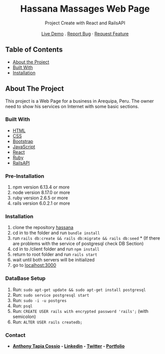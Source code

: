 <p align="center">
  <h1 align="center">Hassana Massages Web Page</h1>
  <p align="center">
    Project Create with React and RailsAPI
    <br>
    <br>
    <a href="https://hassana-massages.herokuapp.com/" target="_blank">Live Demo</a>
    .
    <a href="https://github.com/AnthonyTC89/hassana/issues">Report Bug</a>
    ·
    <a href="https://github.com/AnthonyTC89/hassana/issues">Request Feature</a>
  </p>
</p>

<!-- TABLE OF CONTENTS -->
## Table of Contents

* [About the Project](#about-the-project)
* [Built With](#built-with)
* [Installation](#installation)

<!-- ABOUT THE PROJECT -->
## About The Project

This project is a Web Page for a business in Arequipa, Peru. The owner need to show his services
on Internet with some basic sections.

### Built With
* [HTML](https://www.w3.org/html/)
* [CSS](https://www.w3.org/Style/CSS/)
* [Bootstrap](https://getbootstrap.com/)
* [JavaScript](https://www.javascript.com/)
* [React](https://reactjs.org/)
* [Ruby](https://www.ruby-lang.org/en/)
* [RailsAPI](https://rubyonrails.org/)

### Pre-Installation
  1. npm version 6.13.4 or more
  2. node version 8.17.0 or more
  3. ruby version 2.6.5 or more
  4. rails version 6.0.2.1 or more

### Installation
  1. clone the repository [hassana](https://github.com/AnthonyTC89/hassana)
  2. cd in to the folder and run `bundle install`
  3. run `rails db:create && rails db:migrate && rails db:seed`
    * (If there are problems with the service of postgresql check DB Section) 
  4. cd in to /client folder and run `npm install`
  5. return to root folder and run `rails start`
  6. wait until both servers will be initialized
  7. go to [localhost:3000](http://localhost:3000)

### DataBase Setup
  1. Run: `sudo apt-get update && sudo apt-get install postgresql`
  2. Run: `sudo service postgresql start`
  2. Run: `sudo -i -u postgres`
  3. Run: `psql`
  4. Run: `CREATE USER rails with encrypted password 'rails';` (with semicolon)
  5. Run: `ALTER USER rails createdb;` 

### Contact

* **[Anthony Tapia Cossio](https://github.com/AnthonyTC89) - [Linkedin](linkedin.com/in/anthony-tapia-cossio) - [Twitter](https://twitter.com/ptonypTC) - [Portfolio](https://portfolio-anthony.herokuapp.com/)**
